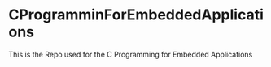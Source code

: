# CProgramminForEmbeddedApplications
This is the Repo used for the C Programming for Embedded Applications
